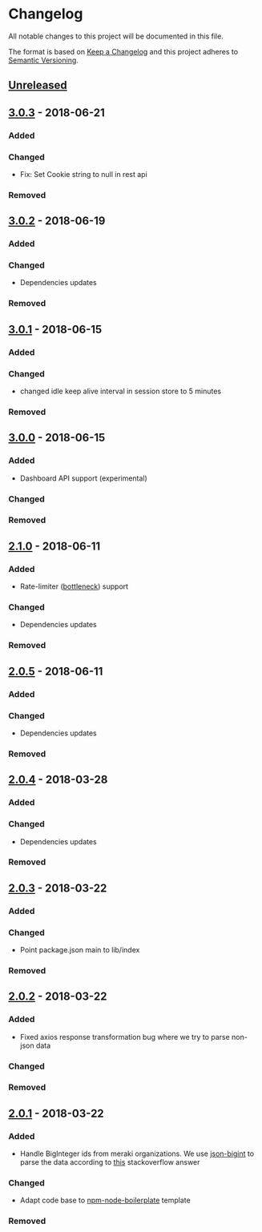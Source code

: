 # Changelog
All notable changes to this project will be documented in this file.

The format is based on [Keep a Changelog](http://keepachangelog.com/en/1.0.0/)
and this project adheres to [Semantic Versioning](http://semver.org/spec/v2.0.0.html).

## [Unreleased]

## [3.0.3] - 2018-06-21
### Added

### Changed
- Fix: Set Cookie string to null in rest api

### Removed

## [3.0.2] - 2018-06-19
### Added

### Changed
- Dependencies updates

### Removed

## [3.0.1] - 2018-06-15
### Added

### Changed
- changed idle keep alive interval in session store to 5 minutes

### Removed

## [3.0.0] - 2018-06-15
### Added
- Dashboard API support (experimental)

### Changed

### Removed

## [2.1.0] - 2018-06-11
### Added
- Rate-limiter ([bottleneck](https://github.com/SGrondin/bottleneck)) support

### Changed
- Dependencies updates

### Removed

## [2.0.5] - 2018-06-11
### Added

### Changed
- Dependencies updates

### Removed

## [2.0.4] - 2018-03-28
### Added

### Changed
- Dependencies updates

### Removed


## [2.0.3] - 2018-03-22
### Added

### Changed
- Point package.json main to lib/index

### Removed

## [2.0.2] - 2018-03-22
### Added
- Fixed axios response transformation bug where we try to parse non-json data

### Changed

### Removed

## [2.0.1] - 2018-03-22
### Added
- Handle BigInteger ids from meraki organizations. We use [json-bigint](https://www.npmjs.com/package/json-bigint) to parse the data according to [this](https://stackoverflow.com/questions/43787712/axios-how-to-deal-with-big-integers?utm_medium=organic&utm_source=google_rich_qa&utm_campaign=google_rich_qa) stackoverflow answer

### Changed
- Adapt code base to [npm-node-boilerplate] template

### Removed

[Unreleased]: https://github.com/zebbra-repos/node-meraki/compare/v3.0.3...HEAD
[3.0.3]: https://github.com/zebbra-repos/node-meraki/compare/v3.0.2...v3.0.3
[3.0.2]: https://github.com/zebbra-repos/node-meraki/compare/v3.0.1...v3.0.2
[3.0.1]: https://github.com/zebbra-repos/node-meraki/compare/v3.0.0...v3.0.1
[3.0.0]: https://github.com/zebbra-repos/node-meraki/compare/v2.1.0...v3.0.0
[2.1.0]: https://github.com/zebbra-repos/node-meraki/compare/v2.0.5...v2.1.0
[2.0.5]: https://github.com/zebbra-repos/node-meraki/compare/v2.0.4...v2.0.5
[2.0.4]: https://github.com/zebbra-repos/node-meraki/compare/v2.0.3...v2.0.4
[2.0.3]: https://github.com/zebbra-repos/node-meraki/compare/v2.0.2...v2.0.3
[2.0.2]: https://github.com/zebbra-repos/node-meraki/compare/v2.0.1...v2.0.2
[2.0.1]: https://github.com/zebbra-repos/node-meraki/compare/v1.0.0...v2.0.1

[npm-node-boilerplate]: https://github.com/mbaertschi/npm-node-boilerplate
